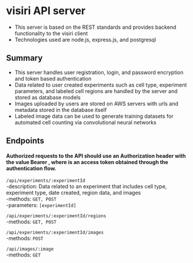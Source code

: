 # visiri API server
- This server is based on the REST standards and provides backend functionality to the visiri client
- Technologies used are node.js, express.js, and postgresql
## Summary
- This server handles user registration, login, and password encryption and token based authentication
- Data related to user created experiments such as cell type, experiment parameters, and labeled cell regions are handled by the server and stored as database models
- Images uploaded by users are stored on AWS servers with urls and metadata stored in the database itself
- Labeled image data can be used to generate training datasets for automated cell counting via convolutional neural networks

## Endpoints

#### Authorized requests to the API should use an Authorization header with the value Bearer <TOKEN>, where <TOKEN> is an access token obtained through the authentication flow.
  
`/api/experiments/:experimentId`  
-description: Data related to an experiment that includes cell type, experiment type, date created, region data, and images  
-methods: `GET, POST`  
-parameters: `[experimentId]`  

`/api/experiments/:experimentId/regions`  
-methods: `GET, POST`  

`/api/experiments/:experimentId/images`  
-methods: `POST`  

`/api/images/:image`  
-methods: `GET`  
